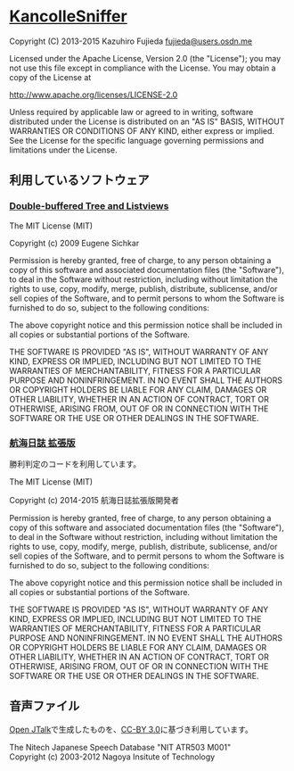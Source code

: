# [KancolleSniffer](http://kancollesniffer.osdn.jp/)

Copyright (C) 2013-2015 Kazuhiro Fujieda <fujieda@users.osdn.me>

Licensed under the Apache License, Version 2.0 (the "License");
you may not use this file except in compliance with the License.
You may obtain a copy of the License at

   http://www.apache.org/licenses/LICENSE-2.0

Unless required by applicable law or agreed to in writing, software
distributed under the License is distributed on an "AS IS" BASIS,
WITHOUT WARRANTIES OR CONDITIONS OF ANY KIND, either express or implied.
See the License for the specific language governing permissions and
limitations under the License.

## 利用しているソフトウェア

### [Double-buffered Tree and Listviews](http://www.codeproject.com/Articles/37253/Double-buffered-Tree-and-Listviews)

The MIT License (MIT)

Copyright (c) 2009 Eugene Sichkar

Permission is hereby granted, free of charge, to any person obtaining a copy
of this software and associated documentation files (the "Software"), to deal
in the Software without restriction, including without limitation the rights
to use, copy, modify, merge, publish, distribute, sublicense, and/or sell
copies of the Software, and to permit persons to whom the Software is
furnished to do so, subject to the following conditions:

The above copyright notice and this permission notice shall be included in
all copies or substantial portions of the Software.

THE SOFTWARE IS PROVIDED "AS IS", WITHOUT WARRANTY OF ANY KIND, EXPRESS OR
IMPLIED, INCLUDING BUT NOT LIMITED TO THE WARRANTIES OF MERCHANTABILITY,
FITNESS FOR A PARTICULAR PURPOSE AND NONINFRINGEMENT. IN NO EVENT SHALL THE
AUTHORS OR COPYRIGHT HOLDERS BE LIABLE FOR ANY CLAIM, DAMAGES OR OTHER
LIABILITY, WHETHER IN AN ACTION OF CONTRACT, TORT OR OTHERWISE, ARISING FROM,
OUT OF OR IN CONNECTION WITH THE SOFTWARE OR THE USE OR OTHER DEALINGS IN
THE SOFTWARE.

### [航海日誌 拡張版](http://nekopanda.blog.jp/)

勝利判定のコードを利用しています。

The MIT License (MIT)

Copyright (c) 2014-2015 航海日誌拡張版開発者

Permission is hereby granted, free of charge, to any person obtaining a copy
of this software and associated documentation files (the "Software"), to deal
in the Software without restriction, including without limitation the rights
to use, copy, modify, merge, publish, distribute, sublicense, and/or sell
copies of the Software, and to permit persons to whom the Software is
furnished to do so, subject to the following conditions:

The above copyright notice and this permission notice shall be included in
all copies or substantial portions of the Software.

THE SOFTWARE IS PROVIDED "AS IS", WITHOUT WARRANTY OF ANY KIND, EXPRESS OR
IMPLIED, INCLUDING BUT NOT LIMITED TO THE WARRANTIES OF MERCHANTABILITY,
FITNESS FOR A PARTICULAR PURPOSE AND NONINFRINGEMENT. IN NO EVENT SHALL THE
AUTHORS OR COPYRIGHT HOLDERS BE LIABLE FOR ANY CLAIM, DAMAGES OR OTHER
LIABILITY, WHETHER IN AN ACTION OF CONTRACT, TORT OR OTHERWISE, ARISING FROM,
OUT OF OR IN CONNECTION WITH THE SOFTWARE OR THE USE OR OTHER DEALINGS IN
THE SOFTWARE.

## 音声ファイル

[Open JTalk](http://open-jtalk.sp.nitech.ac.jp/index.php)で生成したものを、[CC-BY 3.0](https://creativecommons.org/licenses/by/3.0/)に基づき利用しています。

The Nitech Japanese Speech Database "NIT ATR503 M001"<br>
Copyright (c) 2003-2012 Nagoya Insitute of Technology
